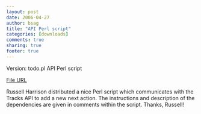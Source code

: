 ```yaml
---
layout: post
date: 2006-04-27 
author: bsag 
title: "API Perl script" 
categories: [downloads] 
comments: true
sharing: true
footer: true
---
```


Version: todo.pl API Perl script

[File URL](/assets/code/todo.pl.zip)

Russell Harrison distributed a nice Perl script which communicates with the Tracks API to add a new next action. The instructions and description of the dependencies are given in comments within the script. Thanks, Russell! 
